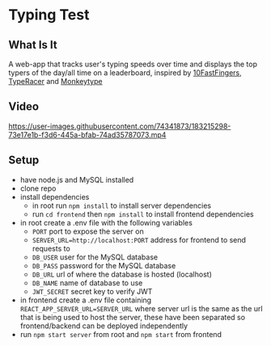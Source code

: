 # Typing Test

## What Is It
A web-app that tracks user's typing speeds over time and 
displays the top typers of the day/all time on a leaderboard,
inspired by [10FastFingers](https://10fastfingers.com/typing-test/english), 
[TypeRacer](https://play.typeracer.com/) and [Monkeytype](https://monkeytype.com/)

## Video


https://user-images.githubusercontent.com/74341873/183215298-73e17e1b-f3d6-445a-bfab-74ad35787073.mp4



## Setup

- have node.js and MySQL installed
- clone repo
- install dependencies
  - in root run `npm install` to install server dependencies
  - run `cd frontend` then `npm install` to install frontend dependencies
- in root create a .env file with the following variables
  - `PORT` port to expose the server on
  - `SERVER_URL=http://localhost:PORT` address for frontend to send requests to
  - `DB_USER` user for the MySQL database
  - `DB_PASS` password for the MySQL database
  - `DB_URL` url of where the database is hosted (localhost)
  - `DB_NAME` name of database to use
  - `JWT_SECRET` secret key to verify JWT
- in frontend create a .env file containing `REACT_APP_SERVER_URL=SERVER_URL` where server url
 is the same as the url that is being used to host the server, these have been separated so
 frontend/backend can be deployed independently
- run `npm start server` from root and `npm start` from frontend
 
 
